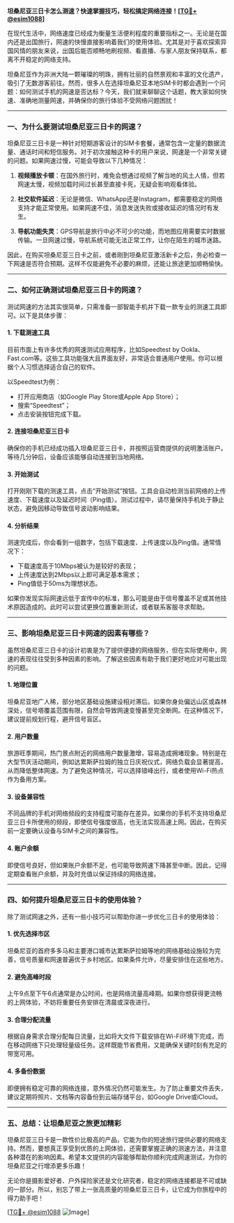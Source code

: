 **坦桑尼亚三日卡怎么测速？快速掌握技巧，轻松搞定网络连接！[[TG💪+ @esim1088](https://t.me/s/esim1088)]**

在现代生活中，网络速度已经成为衡量生活便利程度的重要指标之一。无论是在国内还是出国旅行，网速的快慢直接影响着我们的使用体验。尤其是对于喜欢探索异国风情的朋友来说，出国后能否顺畅地刷视频、看直播、与家人朋友保持联系，都离不开稳定的网络支持。

坦桑尼亚作为非洲大陆一颗璀璨的明珠，拥有壮丽的自然景观和丰富的文化遗产，吸引了无数游客前往。然而，很多人在选择坦桑尼亚本地SIM卡时都会遇到一个问题：如何测试手机的网速是否达标？今天，我们就来聊聊这个话题，教大家如何快速、准确地测量网速，并确保你的旅行体验不受网络问题困扰！

---

### **一、为什么要测试坦桑尼亚三日卡的网速？**

坦桑尼亚三日卡是一种针对短期游客设计的SIM卡套餐，通常包含一定量的数据流量、通话时间和短信服务。对于初次接触这种卡的用户来说，网速是一个非常关键的问题。如果网速过慢，可能会导致以下几种情况：

1. **视频播放卡顿**：在国外旅行时，难免会想通过视频了解当地的风土人情，但若网速太慢，视频加载时间过长甚至直接卡死，无疑会影响观看体验。
   
2. **社交软件延迟**：无论是微信、WhatsApp还是Instagram，都需要稳定的网络支持才能正常使用。如果网速不佳，消息发送失败或接收延迟的情况时有发生。

3. **导航功能失灵**：GPS导航是旅行中必不可少的功能，而地图应用需要实时数据传输。一旦网速过慢，导航系统可能无法正常工作，让你在陌生的城市迷路。

因此，在购买坦桑尼亚三日卡之前，或者刚到坦桑尼亚激活新卡之后，务必检查一下网速是否符合预期。这样不仅能避免不必要的麻烦，还能让旅途更加顺畅愉快。

---

### **二、如何正确测试坦桑尼亚三日卡的网速？**

测试网速的方法其实很简单，只需准备一部智能手机并下载一款专业的测速工具即可。以下是具体步骤：

#### **1. 下载测速工具**
目前市面上有许多优秀的网速测试应用程序，比如Speedtest by Ookla、Fast.com等。这些工具功能强大且界面友好，非常适合普通用户使用。你可以根据个人习惯选择适合自己的软件。

以Speedtest为例：
- 打开应用商店（如Google Play Store或Apple App Store）；
- 搜索“Speedtest”；
- 点击安装按钮完成下载。

#### **2. 连接坦桑尼亚三日卡**
确保你的手机已经成功插入坦桑尼亚三日卡，并按照运营商提供的说明激活账户。等待几分钟后，设备应该能够自动连接到当地网络。

#### **3. 开始测试**
打开刚刚下载的测速工具，点击“开始测试”按钮。工具会自动检测当前网络的上传速度、下载速度以及延迟时间（Ping值）。测试过程中，请尽量保持手机处于静止状态，避免因移动导致信号波动影响结果。

#### **4. 分析结果**
测速完成后，你会看到一组数字，包括下载速度、上传速度以及Ping值。通常情况下：
- 下载速度高于10Mbps被认为是较好的表现；
- 上传速度达到2Mbps以上即可满足基本需求；
- Ping值低于50ms为理想状态。

如果你发现实际网速远低于宣传中的标准，那么可能是由于信号覆盖不足或其他技术原因造成的。此时可以尝试更换位置重新测试，或者联系客服寻求帮助。

---

### **三、影响坦桑尼亚三日卡网速的因素有哪些？**

虽然坦桑尼亚三日卡的设计初衷是为了提供便捷的网络服务，但在实际使用中，网速的表现往往受到多种因素的影响。了解这些因素有助于我们更好地应对可能出现的问题。

#### **1. 地理位置**
坦桑尼亚地广人稀，部分地区基础设施建设相对滞后。如果你身处偏远山区或森林深处，信号塔覆盖范围有限，自然会导致网速变慢甚至完全断网。在这种情况下，建议提前规划行程，避开信号盲区。

#### **2. 用户数量**
旅游旺季期间，热门景点附近的网络用户数量激增，容易造成拥堵现象。特别是在大型节庆活动期间，例如达累斯萨拉姆的独立日庆祝仪式，网络负载会显著提高，从而降低整体网速。为了避免这种情况，可以选择错峰出行，或者使用Wi-Fi热点作为备用方案。

#### **3. 设备兼容性**
不同品牌的手机对网络频段的支持程度可能存在差异。如果你的手机不支持坦桑尼亚三日卡所使用的频段，即使信号强度很高，也无法实现高速上网。因此，在购买前一定要确认设备与SIM卡之间的兼容性。

#### **4. 账户余额**
即使信号良好，但如果账户余额不足，也可能导致网速下降甚至中断。因此，记得定期查看账户余额，并及时充值以保证持续的网络连接。

---

### **四、如何提升坦桑尼亚三日卡的使用体验？**

除了测试网速之外，还有一些小技巧可以帮助你进一步优化三日卡的使用体验：

#### **1. 优先选择市区**
坦桑尼亚的首府多多马和主要港口城市达累斯萨拉姆等地的网络基础设施较为完善，信号质量和网速普遍优于乡村地区。如果条件允许，尽量安排住在这些地方。

#### **2. 避免高峰时段**
上午9点至下午6点通常是办公时间，也是网络流量高峰期。如果你想获得更流畅的上网体验，不妨将重要任务安排在清晨或深夜进行。

#### **3. 合理分配流量**
根据自身需求合理分配每日流量，比如将大文件下载安排在Wi-Fi环境下完成，而在移动网络下只处理轻量级任务。这样既能节省费用，又能确保关键时刻有充足的带宽可用。

#### **4. 多备份数据**
即便拥有稳定可靠的网络连接，意外情况仍然可能发生。为了防止重要文件丢失，建议定期将照片、文档等内容备份到云端存储平台，如Google Drive或iCloud。

---

### **五、总结：让坦桑尼亚之旅更加精彩**

坦桑尼亚三日卡是一款性价比极高的产品，它能为你的短途旅行提供必要的网络支持。然而，要想真正享受到优质的上网体验，还需要掌握正确的测速方法，并注意各种潜在的影响因素。希望本文提供的内容能够帮助你顺利完成网速测试，为你的坦桑尼亚之行增添更多乐趣！

无论你是摄影爱好者、户外探险家还是文化研究者，稳定的网络连接都是不可或缺的一部分。所以，别忘了带上一张高质量的坦桑尼亚三日卡，让它成为你旅程中的得力助手吧！

[[TG💪+ @esim1088](https://t.me/s/esim1088) ![Image](https://i.postimg.cc/4NQfJmqS/Snipaste-2025-05-13-00-14-12.png)]